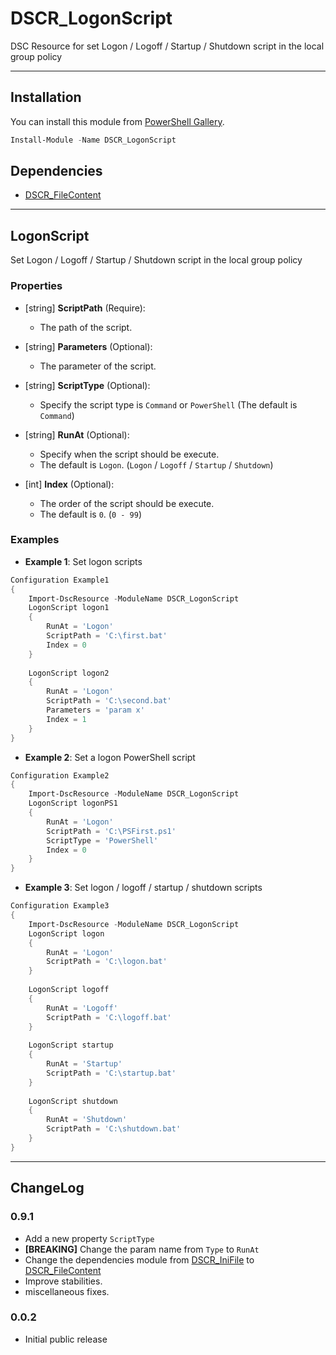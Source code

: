 DSCR_LogonScript
====

DSC Resource for set Logon / Logoff / Startup / Shutdown script in the local group policy

----
## Installation
You can install this module from [PowerShell Gallery](https://www.powershellgallery.com/packages/DSCR_LogonScript/).
```Powershell
Install-Module -Name DSCR_LogonScript
```

## Dependencies
* [DSCR_FileContent](https://github.com/mkht/DSCR_FileContent)

----
## **LogonScript**
Set Logon / Logoff / Startup / Shutdown script in the local group policy

### Properties
+ [string] **ScriptPath** (Require):
    + The path of the script.

+ [string] **Parameters** (Optional):
    + The parameter of the script.

+ [string] **ScriptType** (Optional):
    + Specify the script type is `Command` or `PowerShell` (The default is `Command`)

+ [string] **RunAt** (Optional):
    + Specify when the script should be execute.
    + The default is `Logon`. (`Logon` / `Logoff` / `Startup` / `Shutdown`)

+ [int] **Index** (Optional):
    + The order of the script should be execute.
    + The default is `0`. (`0 - 99`)


### Examples
+ **Example 1**: Set logon scripts
```Powershell
Configuration Example1
{
    Import-DscResource -ModuleName DSCR_LogonScript
    LogonScript logon1
    {
        RunAt = 'Logon'
        ScriptPath = 'C:\first.bat'
        Index = 0
    }
    
    LogonScript logon2
    {
        RunAt = 'Logon'
        ScriptPath = 'C:\second.bat'
        Parameters = 'param x'
        Index = 1
    }
}
```

+ **Example 2**: Set a logon PowerShell script
```Powershell
Configuration Example2
{
    Import-DscResource -ModuleName DSCR_LogonScript
    LogonScript logonPS1
    {
        RunAt = 'Logon'
        ScriptPath = 'C:\PSFirst.ps1'
        ScriptType = 'PowerShell'
        Index = 0
    }
}
```

+ **Example 3**: Set logon / logoff / startup / shutdown scripts
```Powershell
Configuration Example3
{
    Import-DscResource -ModuleName DSCR_LogonScript
    LogonScript logon
    {
        RunAt = 'Logon'
        ScriptPath = 'C:\logon.bat'
    }
    
    LogonScript logoff
    {
        RunAt = 'Logoff'
        ScriptPath = 'C:\logoff.bat'
    }
    
    LogonScript startup
    {
        RunAt = 'Startup'
        ScriptPath = 'C:\startup.bat'
    }
    
    LogonScript shutdown
    {
        RunAt = 'Shutdown'
        ScriptPath = 'C:\shutdown.bat'
    }
}
```

----
## ChangeLog
### 0.9.1
 + Add a new property `ScriptType`
 + **[BREAKING]** Change the param name from `Type` to `RunAt`
 + Change the dependencies module from [DSCR_IniFile](https://github.com/mkht/DSCR_IniFile) to [DSCR_FileContent](https://github.com/mkht/DSCR_FileContent)
 + Improve stabilities.
 + miscellaneous fixes.

### 0.0.2
 + Initial public release
